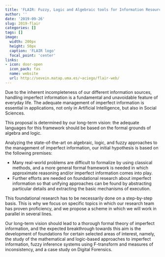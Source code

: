 ```yaml
---
title: 'FLAIR: Fuzzy, Logic and Algebraic tools for Information Resources'
author: ''
date: '2019-09-26'
slug: 2019-flair
categories: []
tags: []
image:
  width: 200px
  height: 50px
  caption: 'FLAIR logo'
  focal_point: 'center'
links:
- icon: door-open
  icon_pack: fas
  name: website
  url: http://sevein.matap.uma.es/~aciego/flair-web/
---
```


Due to the inherent incompleteness of our different information sources, handling imperfect information is a fundamental and unavoidable feature of everyday life. The adequate management of imperfect information is essential in applications, not only in Artificial Intelligence, but also in Social Sciences.

This proposal is determined by our long-term vision: the adequate languages for this framework should be based on the formal grounds of algebra and logic.

Analyzing the state-of-the-art on algebraic, logic, and fuzzy approaches to the management of imperfect information, our initial hypothesis is based on the following premises:

- Many real-world problems are difficult to formalize by using classical methods, and a more general formal framework is needed in which approximate reasoning and/or imperfect information comes into play.
- Further efforts are needed on foundational research about imperfect information so that unifying approaches can be found by abstracting particular details and extracting the basic mechanisms of execution.

This foundational research has to be necessarily done on a step-by-step basis. This is why we focus on specific topics in which our research team has proven proficiency, and we propose a scheme in which we will work in parallel in several lines.

Our long-term vision should lead to a thorough formal theory of imperfect information, and the expected breakthrough towards this aim is the development of foundations for certain selected areas of interest, namely, the study of the mathematical and logic-based approaches to imperfect information, fuzzy inference systems using F-transform and measures of inconsistency, and a case study on Digital Forensics.

